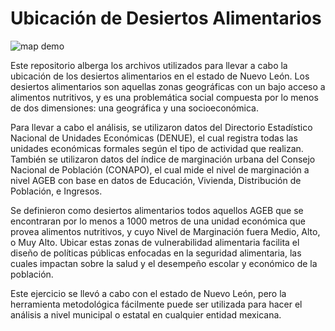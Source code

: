 # Ubicación de Desiertos Alimentarios

![map demo](images/demo.gif)

Este repositorio alberga los archivos utilizados para llevar a cabo la ubicación de los desiertos alimentarios en el estado de Nuevo León. Los desiertos alimentarios son aquellas zonas geográficas con un bajo acceso a alimentos nutritivos, y es una problemática social compuesta por lo menos de dos dimensiones: una geográfica y una socioeconómica. 


Para llevar a cabo el análisis, se utilizaron datos del Directorio Estadístico Nacional de Unidades Económicas (DENUE), el cual registra todas las unidades económicas formales según el tipo de actividad que realizan. También se utilizaron datos del índice de marginación urbana del Consejo Nacional de Población (CONAPO), el cual mide el nivel de marginación a nivel AGEB con base en datos de Educación, Vivienda, Distribución de Población, e Ingresos.


Se definieron como desiertos alimentarios todos aquellos AGEB que se encontraran por lo menos a 1000 metros de una unidad económica que provea alimentos nutritivos, y cuyo Nivel de Marginación fuera Medio, Alto, o Muy Alto. Ubicar estas zonas de vulnerabilidad alimentaria facilita el diseño de políticas públicas enfocadas en la seguridad alimentaria, las cuales impactan sobre la salud y el desempeño escolar y económico de la población. 


Este ejercicio se llevó a cabo con el estado de Nuevo León, pero la herramienta metodológica fácilmente puede ser utilizada para hacer el análisis a nivel municipal o estatal en cualquier entidad mexicana.